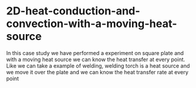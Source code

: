 # 2D-heat-conduction-and-convection-with-a-moving-heat-source
In this case study we have performed a experiment on square plate and with a moving heat source we can know the heat transfer at every point. Like we can take a example of welding, welding torch is a heat source and we move it over the plate and we can know the heat transfer rate at every point 
